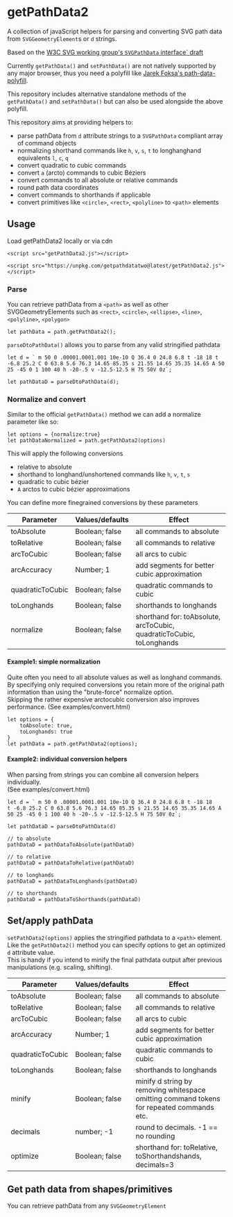 # getPathData2

A collection of javaScript helpers for parsing and converting SVG path data from `SVGGeometryElement`s or `d` strings.

Based on the [W3C SVG working group's  `SVGPathData` interface` draft](https://svgwg.org/specs/paths/#InterfaceSVGPathData) 

Currently `getPathData()` and `setPathData()` are not natively supported by any major browser, thus you need a polyfill like [Jarek Foksa's path-data-polyfill](https://github.com/jarek-foksa/path-data-polyfill). 

This repository includes alternative standalone methods of the `getPathData()` and `setPathData()` but can also be used alongside the above polyfill.

This repository aims at providing helpers to:

* parse pathData from `d` attribute strings to a `SVGPathData` compliant array of command objects
* normalizing shorthand commands like `h`, `v`, `s`, `t` to longhanghand equivalents `l`, `c`, `q`
* convert quadratic to cubic commands
* convert `a` (arcto) commands to cubic Béziers
* convert commands to all absolute or relative commands
* round path data coordinates
* convert commands to shorthands if applicable
* convert primitives like `<circle>`, `<rect>`, `<polyline>` to `<path>` elements

## Usage
Load getPathData2 locally or via cdn

``` 
<script src="getPathData2.js"></script>
```

``` 
<script src="https://unpkg.com/getpathdatatwo@latest/getPathData2.js"></script>
```

### Parse
You can retrieve pathData from a `<path>` as well as other SVGGeometryElements such as `<rect>`, `<circle>`, `<ellipse>`, `<line>`, `<polyline>`, `<polygon>`


```
let pathData = path.getPathData2();
```

`parseDtoPathData()` allows you to parse from any valid stringified pathdata

```
let d = ` m 50 0 .00001.0001.001 10e-10 Q 36.4 0 24.8 6.8 t -18 18 t -6.8 25.2 C 0 63.8 5.6 76.3 14.65 85.35 s 21.55 14.65 35.35 14.65 A 50 25 -45 0 1 100 40 h -20-.5 v -12.5-12.5 H 75 50V 0z`;

let pathDataD = parseDtoPathData(d);
```

### Normalize and convert
Similar to the official `getPathData()` method we can add a normalize parameter like so:  

```
let options = {normalize:true}
let pathDataNormalized = path.getPathData2(options)
```

This will apply the following conversions
* relative to absolute 
* shorthand to longhand/unshortened commands like `h`, `v`, `t`, `s`
* quadratic to cubic bézier
* `A` arctos to cubic bézier approximations

You can define more finegrained conversions by these parameters

| Parameter | Values/defaults | Effect | 
| --- | --- | --- |
| toAbsolute | Boolean; false | all commands to absolute |
| toRelative | Boolean; false | all commands to relative |
| arcToCubic | Boolean; false | all arcs to cubic |
| arcAccuracy | Number; 1 | add segments for better cubic approximation |
| quadraticToCubic | Boolean; false | quadratic commands to cubic |
| toLonghands | Boolean; false | shorthands to longhands |
| normalize  | Boolean; false | shorthand for: toAbsolute, arcToCubic, quadraticToCubic, toLonghands |

#### Example1: simple normalization
Quite often you need to all absolute values as well as longhand commands. By specifying only required conversions you retain more of the original path information than using the "brute-force" normalize option.  
Skipping the rather expensive arctocubic conversion also improves performance. 
(See examples/convert.html)

```
let options = {
    toAbsolute: true,
    toLonghands: true
}
let pathData = path.getPathData2(options);
```

#### Example2: individual conversion helpers
When parsing from strings you can combine all conversion helpers individually.  
(See examples/convert.html)

``` 
let d = ` m 50 0 .00001.0001.001 10e-10 Q 36.4 0 24.8 6.8 t -18 18         
t -6.8 25.2 C 0 63.8 5.6 76.3 14.65 85.35 s 21.55 14.65 35.35 14.65 A 50 25 -45 0 1 100 40 h -20-.5 v -12.5-12.5 H 75 50V 0z`;

let pathDataD = parseDtoPathData(d)

// to absolute
pathDataD = pathDataToAbsolute(pathDataD)

// to relative
pathDataD = pathDataToRelative(pathDataD)

// to longhands
pathDataD = pathDataToLonghands(pathDataD)

// to shorthands
pathDataD = pathDataToShorthands(pathDataD)

```

## Set/apply pathData

`setPathData2(options)` applies the stringified pathdata to a `<path>` element. Like the `getPathData2()` method you can specify options to get an optimized `d` attribute value.  
This is handy if you intend to minify the final pathdata output after previous manipulations (e.g. scaling, shifting).


| Parameter | Values/defaults | Effect | 
| --- | --- | --- |
| toAbsolute | Boolean; false | all commands to absolute |
| toRelative | Boolean; false | all commands to relative |
| arcToCubic | Boolean; false | all arcs to cubic |
| arcAccuracy | Number; 1 | add segments for better cubic approximation |
| quadraticToCubic | Boolean; false | quadratic commands to cubic |
| toLonghands | Boolean; false | shorthands to longhands |
| minify | Boolean; false | minify d string by removing whitespace omitting command tokens for repeated commands etc. |
| decimals | number; -1 | round to decimals. -1 == no rounding |
| optimize  | Boolean; false | shorthand for: toRelative, toShorthandshands, decimals=3 |


## Get path data from shapes/primitives
You can retrieve pathData from any `SVGGeometryElement`






